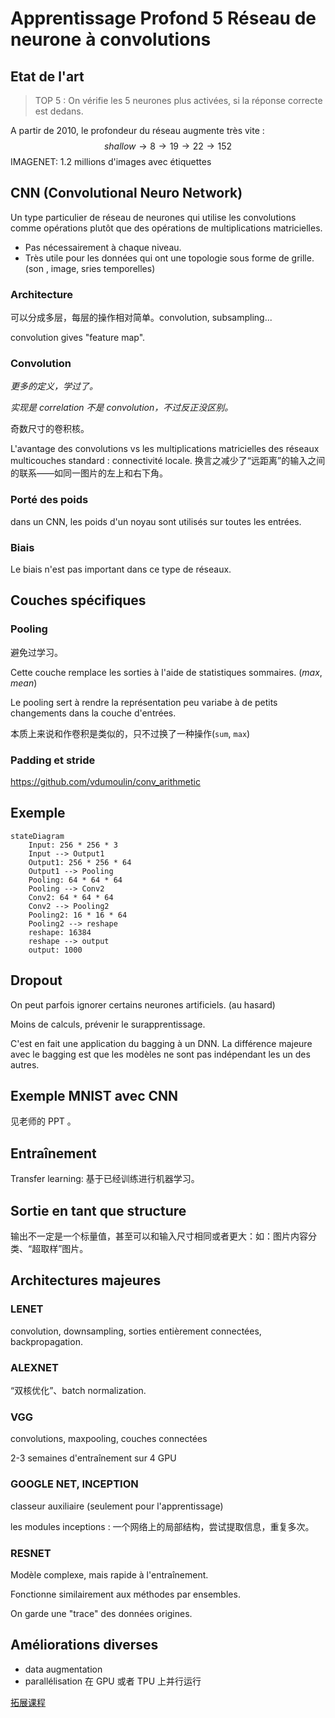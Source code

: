 # Apprentissage Profond 5 Réseau de neurone à convolutions

## Etat de l'art

> TOP 5 : On vérifie les 5 neurones plus activées, si la réponse correcte est dedans.

A partir de 2010, le profondeur du réseau augmente très vite :
$$
shallow \to 8 \to 19 \to 22 \to 152
$$
IMAGENET: 1.2 millions d'images avec étiquettes

## CNN (Convolutional Neuro Network)

Un type particulier de réseau de neurones qui utilise les convolutions comme opérations plutôt que des opérations de multiplications matricielles.

- Pas nécessairement à chaque niveau.
- Très utile pour les données qui ont une topologie sous forme de grille. (son , image, sries temporelles)

### Architecture

可以分成多层，每层的操作相对简单。convolution, subsampling...

convolution gives "feature map".

### Convolution

*更多的定义，学过了。*

*实现是 correlation 不是 convolution，不过反正没区别。*

奇数尺寸的卷积核。

L'avantage des convolutions vs les multiplications matricielles des réseaux multicouches standard : connectivité locale. 换言之减少了“远距离”的输入之间的联系——如同一图片的左上和右下角。

### Porté des poids

dans un CNN, les poids d'un noyau sont utilisés sur toutes les entrées.

### Biais

Le biais n'est pas important dans ce type de réseaux.

## Couches spécifiques

### Pooling

避免过学习。

Cette couche remplace les sorties à l'aide de statistiques sommaires. ($max$, $mean$)

Le pooling sert à rendre la représentation peu variabe à de petits changements dans la couche d'entrées.

本质上来说和作卷积是类似的，只不过换了一种操作(`sum`, `max`)

### Padding et stride

https://github.com/vdumoulin/conv_arithmetic

## Exemple

```mermaid
stateDiagram
	Input: 256 * 256 * 3
	Input --> Output1
	Output1: 256 * 256 * 64
	Output1 --> Pooling
	Pooling: 64 * 64 * 64 
	Pooling --> Conv2
	Conv2: 64 * 64 * 64
	Conv2 --> Pooling2
	Pooling2: 16 * 16 * 64
	Pooling2 --> reshape
	reshape: 16384
	reshape --> output
	output: 1000
```

## Dropout

On peut parfois ignorer certains neurones artificiels. (au hasard)

Moins de calculs, prévenir le surapprentissage.

C'est en fait une application du bagging à un DNN. La différence majeure avec le bagging est que les modèles ne sont pas indépendant les un des autres.

## Exemple MNIST avec CNN

见老师的 PPT 。

## Entraînement

Transfer learning: 基于已经训练进行机器学习。

## Sortie en tant que structure

输出不一定是一个标量值，甚至可以和输入尺寸相同或者更大：如：图片内容分类、“超取样”图片。

## Architectures majeures

### LENET

convolution, downsampling, sorties entièrement connectées, backpropagation.

### ALEXNET

“双核优化”、batch normalization.

### VGG

convolutions, maxpooling, couches connectées

2-3 semaines d'entraînement sur 4 GPU

### GOOGLE NET, INCEPTION

classeur auxiliaire (seulement pour l'apprentissage)

les modules inceptions : 一个网络上的局部结构，尝试提取信息，重复多次。

### RESNET

Modèle complexe, mais rapide à l'entraînement.

Fonctionne similairement aux méthodes par ensembles.

On garde une "trace" des données origines.

## Améliorations diverses

- data augmentation
- parallélisation 在 GPU 或者 TPU 上并行运行

[拓展课程](cs231n.stanford.edu)


